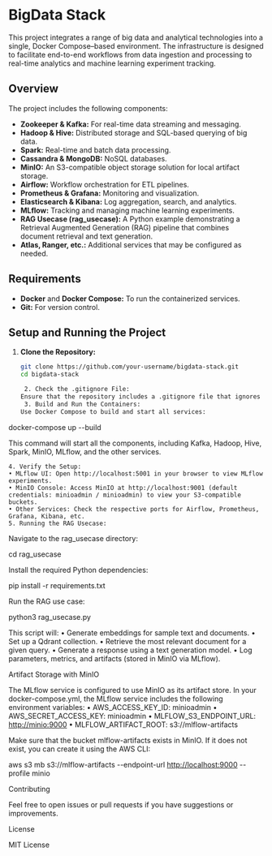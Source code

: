 # BigData Stack

This project integrates a range of big data and analytical technologies into a single, Docker Compose–based environment. The infrastructure is designed to facilitate end-to-end workflows from data ingestion and processing to real-time analytics and machine learning experiment tracking.

## Overview

The project includes the following components:

- **Zookeeper & Kafka:** For real-time data streaming and messaging.
- **Hadoop & Hive:** Distributed storage and SQL-based querying of big data.
- **Spark:** Real-time and batch data processing.
- **Cassandra & MongoDB:** NoSQL databases.
- **MinIO:** An S3-compatible object storage solution for local artifact storage.
- **Airflow:** Workflow orchestration for ETL pipelines.
- **Prometheus & Grafana:** Monitoring and visualization.
- **Elasticsearch & Kibana:** Log aggregation, search, and analytics.
- **MLflow:** Tracking and managing machine learning experiments.
- **RAG Usecase (rag_usecase):** A Python example demonstrating a Retrieval Augmented Generation (RAG) pipeline that combines document retrieval and text generation.
- **Atlas, Ranger, etc.:** Additional services that may be configured as needed.

## Requirements

- **Docker** and **Docker Compose:** To run the containerized services.
- **Git:** For version control.

## Setup and Running the Project

1. **Clone the Repository:**

   ```bash
   git clone https://github.com/your-username/bigdata-stack.git
   cd bigdata-stack

    2. Check the .gitignore File:
   Ensure that the repository includes a .gitignore file that ignores unnecessary files (e.g., .DS_Store, env/, .env, MLflow artifact folders, etc.). An example .gitignore file is provided in the repository.
    3. Build and Run the Containers:
   Use Docker Compose to build and start all services:
   ```

docker-compose up --build

This command will start all the components, including Kafka, Hadoop, Hive, Spark, MinIO, MLflow, and the other services.

    4. Verify the Setup:
    • MLflow UI: Open http://localhost:5001 in your browser to view MLflow experiments.
    • MinIO Console: Access MinIO at http://localhost:9001 (default credentials: minioadmin / minioadmin) to view your S3-compatible buckets.
    • Other Services: Check the respective ports for Airflow, Prometheus, Grafana, Kibana, etc.
    5. Running the RAG Usecase:

Navigate to the rag_usecase directory:

cd rag_usecase

Install the required Python dependencies:

pip install -r requirements.txt

Run the RAG use case:

python3 rag_usecase.py

This script will:
• Generate embeddings for sample text and documents.
• Set up a Qdrant collection.
• Retrieve the most relevant document for a given query.
• Generate a response using a text generation model.
• Log parameters, metrics, and artifacts (stored in MinIO via MLflow).

Artifact Storage with MinIO

The MLflow service is configured to use MinIO as its artifact store. In your docker-compose.yml, the MLflow service includes the following environment variables:
• AWS_ACCESS_KEY_ID: minioadmin
• AWS_SECRET_ACCESS_KEY: minioadmin
• MLFLOW_S3_ENDPOINT_URL: <http://minio:9000>
• MLFLOW_ARTIFACT_ROOT: s3://mlflow-artifacts

Make sure that the bucket mlflow-artifacts exists in MinIO. If it does not exist, you can create it using the AWS CLI:

aws s3 mb s3://mlflow-artifacts --endpoint-url <http://localhost:9000> --profile minio

Contributing

Feel free to open issues or pull requests if you have suggestions or improvements.

License

MIT License
